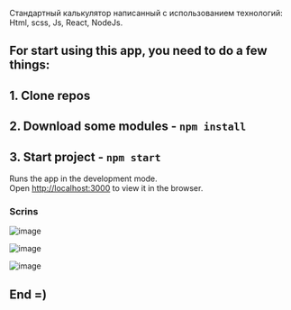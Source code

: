 Стандартный калькулятор написанный с использованием технологий:
  Html, scss, Js, React, NodeJs.
## For start using this app, you need to do a few things:
## 1. Clone repos 
## 2. Download some modules - `npm install`
## 3. Start project - `npm start`

Runs the app in the development mode.<br />
Open [http://localhost:3000](http://localhost:3000) to view it in the browser.

### Scrins
![image](https://user-images.githubusercontent.com/46792640/171491232-394b3bbf-9881-42f7-9700-e66c883c82f7.png)

![image](https://user-images.githubusercontent.com/46792640/171491295-4ef4ae65-4ad6-4ded-b01d-53a464c12c85.png)

![image](https://user-images.githubusercontent.com/46792640/171491343-12d16b9a-15f5-485e-b9da-ea67e7e9a72a.png)

## End =)
